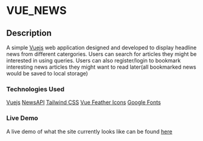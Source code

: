 # VUE_NEWS

## Description
A simple [Vuejs](https://vuejs.org) web application designed and developed to display headline news from different catergories. Users can search for articles they might be interested in using queries. Users can also register/login to bookmark interesting news articles they might want to read later(all bookmarked news would be saved to local storage)

### Technologies Used
[Vuejs](https://vuejs.org)
[NewsAPI](https://newsapi.org/)
[Tailwind CSS](https://https://tailwindcss.com/)
[Vue Feather Icons](https://github.com/egoist/vue-feather-icons)
[Google Fonts](https://fonts.google.com/)

### Live Demo
A live demo of what the site currently looks like can be found [here](https://pensive-snyder-9583da.netlify.app/)
